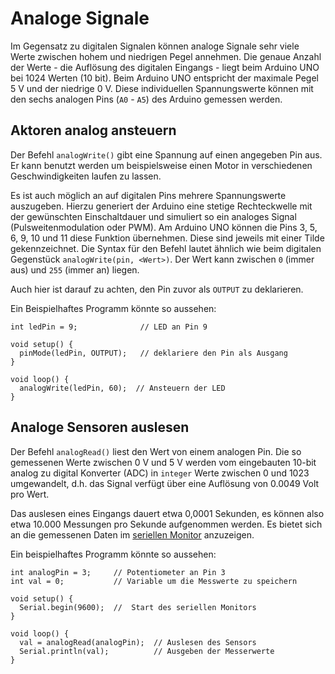 # Analoge Signale

Im Gegensatz zu digitalen Signalen können analoge Signale sehr viele Werte zwischen hohem und niedrigen Pegel annehmen.
Die genaue Anzahl der Werte - die Auflösung des digitalen Eingangs - liegt beim Arduino UNO bei 1024 Werten (10 bit).
Beim Arduino UNO entspricht der maximale Pegel 5 V und der niedrige 0 V.
Diese individuellen Spannungswerte können mit den sechs analogen Pins (`A0` - `A5`) des Arduino gemessen werden.

## Aktoren analog ansteuern

Der Befehl `analogWrite()` gibt eine Spannung auf einen angegeben Pin aus.
Er kann benutzt werden um beispielsweise einen Motor in verschiedenen Geschwindigkeiten laufen zu lassen.

Es ist auch möglich an auf digitalen Pins mehrere Spannungswerte auszugeben.
Hierzu generiert der Arduino eine stetige Rechteckwelle mit der gewünschten Einschaltdauer und simuliert so ein analoges Signal (Pulsweitenmodulation oder PWM).
Am Arduino UNO können die Pins 3, 5, 6, 9, 10 und 11 diese Funktion übernehmen. Diese sind jeweils mit einer Tilde gekennzeichnet.
Die Syntax für den Befehl lautet ähnlich wie beim digitalen Gegenstück `analogWrite(pin, <Wert>)`. Der Wert kann zwischen `0` (immer aus) und `255` (immer an) liegen.

Auch hier ist darauf zu achten, den Pin zuvor als `OUTPUT` zu deklarieren.

Ein Beispielhaftes Programm könnte so aussehen:

```arduino
int ledPin = 9;     		 // LED an Pin 9

void setup() {
  pinMode(ledPin, OUTPUT);   // deklariere den Pin als Ausgang
}

void loop() {
  analogWrite(ledPin, 60);  // Ansteuern der LED
}
```

## Analoge Sensoren auslesen

Der Befehl `analogRead()` liest den Wert von einem analogen Pin.
Die so gemessenen Werte zwischen 0 V und 5 V werden vom eingebauten 10-bit analog zu digital Konverter (ADC) in `integer` Werte zwischen 0 und 1023 umgewandelt, d.h. das Signal verfügt über eine Auflösung von 0.0049 Volt pro Wert.

Das auslesen eines Eingangs dauert etwa 0,0001 Sekunden, es können also etwa 10.000 Messungen pro Sekunde aufgenommen werden.
Es bietet sich an die gemessenen Daten im [seriellen Monitor](der_serielle_monitor.md) anzuzeigen.

Ein beispielhaftes Programm könnte so aussehen:

```arduino
int analogPin = 3;     // Potentiometer an Pin 3
int val = 0;           // Variable um die Messwerte zu speichern

void setup() {
  Serial.begin(9600);  //  Start des seriellen Monitors
}

void loop() {
  val = analogRead(analogPin);  // Auslesen des Sensors
  Serial.println(val);          // Ausgeben der Messerwerte
}
```
